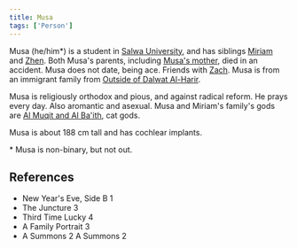 ```yaml
---
title: Musa
tags: ['Person']
---
```

Musa (he/him*) is a student in [Salwa University](_wiki/salwa-university.md), and has siblings [Miriam](_wiki/miriam.md) and [Zhen](_wiki/zhen.md). Both Musa's parents, including [Musa's mother](_wiki/musas-mother.md), died in an accident. Musa does not date, being ace. Friends with [Zach](_wiki/zach.md). Musa is from an immigrant family from [Outside of Dalwat Al-Harir](_wiki/Outside%20of%20Dalwat%20al-harir.md).

Musa is religiously orthodox and pious, and against radical reform. He prays every day. Also aromantic and asexual. Musa and Miriam's family's gods are [Al Muqit and Al Ba'ith](_wiki/al-muqit-and-al-baith.md), cat gods.

Musa is about 188 cm tall and has cochlear implants.

\* Musa is non-binary, but not out.

## References
- New Year's Eve, Side B 1
- The Juncture 3
- Third Time Lucky 4
- A Family Portrait 3
- A Summons 2
A Summons 2
